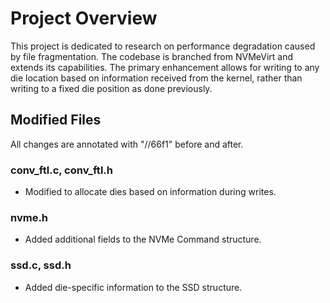 # Project Overview

This project is dedicated to research on performance degradation caused by file fragmentation. The codebase is branched from NVMeVirt and extends its capabilities. The primary enhancement allows for writing to any die location based on information received from the kernel, rather than writing to a fixed die position as done previously.

## Modified Files
All changes are annotated with "//66f1" before and after.

### conv_ftl.c, conv_ftl.h
- Modified to allocate dies based on information during writes.

### nvme.h
- Added additional fields to the NVMe Command structure.

### ssd.c, ssd.h
- Added die-specific information to the SSD structure.
